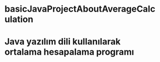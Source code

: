 # basicJavaProjectAboutAverageCalculation
# Java yazılım dili kullanılarak ortalama hesapalama programı
